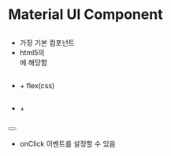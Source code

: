 # Material UI Component

## <Box>
* 가장 기본 컴포넌트
* html5의 <div>에 해당함

## <Stack>
* <Box> + flex(css)

## <Link>
* <Box> + <a>
 
## <Button>
* onClick 이벤트를 설정할 수 있음
  
